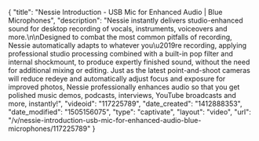 {
    "title": "Nessie Introduction - USB Mic for Enhanced Audio | Blue Microphones",
    "description": "Nessie instantly delivers studio-enhanced sound for desktop recording of vocals, instruments, voiceovers and more.\n\nDesigned to combat the most common pitfalls of recording, Nessie automatically adapts to whatever you\u2019re recording, applying professional studio processing combined with a built-in pop filter and internal shockmount, to produce expertly finished sound, without the need for additional mixing or editing. Just as the latest point-and-shoot cameras will reduce redeye and automatically adjust focus and exposure for improved photos, Nessie professionally enhances audio so that you get polished music demos, podcasts, interviews, YouTube broadcasts and more, instantly!",
    "videoid": "117225789",
    "date_created": "1412888353",
    "date_modified": "1505156075",
    "type": "captivate",
    "layout": "video",
    "url": "\/v\/nessie-introduction-usb-mic-for-enhanced-audio-blue-microphones\/117225789"
}